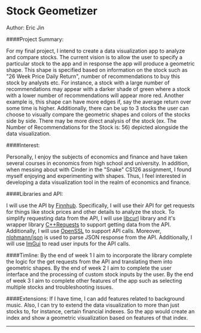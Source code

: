 # Stock Geometizer

Author: Eric Jin

####Project Summary:

For my final project, I intend to create a data visualization app to analyze and compare stocks. The current vision is
to allow the user to specify a particular stock to the app and in response the app will produce a geometric shape. This
shape is specified based on information on the stock such as "26 Week Price Daily Return", number of recommendations to
buy this stock by analysts etc. For instance, a stock with a large number of recommendations may appear with a darker shade
of green where a stock with a lower number of recommendations will appear more red. Another example is, this shape
can have more edges if, say the average return over some time is higher. Additionally, there can be up to 3 stocks the
user can choose to visually compare the geometric shapes and colors of the stocks side by side. There may be more direct
analysis of the stock (ex. The Number of Recommendations for the Stock is: 56) depicted alongside the data visualization.

####Interest:

Personally, I enjoy the subjects of economics and finance and have taken several courses in economics from high school
and university. In addition, when messing about with Cinder in the "Snake" CS126 assignment, I found myself enjoying and
experimenting with shapes. Thus, I feel interested in developing a data visualization tool in the realm of economics 
and finance.

####Libraries and API:

I will use the API by [Finnhub](https://finnhub.io/docs/api#quote). Specifically, I will use their API for get requests
for things like stock prices and other details to analyze the stock. To simplify requesting data from the API, I will
use [libcurl](https://curl.haxx.se/libcurl/) library and it's wrapper library 
[C++Requests](https://whoshuu.github.io/cpr/) to support getting data from the API. Additionally, I will use
[OpenSSL](https://www.openssl.org/) to support API calls. Moreover, [nlohmann/json](https://github.com/nlohmann/json) is
used to parse JSON response from the API. Additionally, I will use [ImGui](https://github.com/simongeilfus/Cinder-ImGui)
 to read user inputs for the API calls.

####Timline:
By the end of week 1 I aim to incorporate the library complete the logic for the get requests from the API 
and translating them into geometric shapes. By the end of week 2 I aim to complete the user interface and the processing 
of custom stock inputs by the user. By the end of week 3 I aim to complete other features of the app such as selecting
multiple stocks and troubleshooting issues.

####Extensions:
If I have time, I can add features related to background music. Also, I can try to extend the data visualization to more
than just stocks to, for instance, certain financial indexes. So the app would create an index and show a 
geometric visualization
based on features of that index.

---

